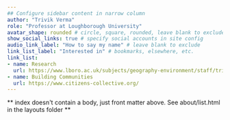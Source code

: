 ```yaml
---
## Configure sidebar content in narrow column
author: "Trivik Verma"
role: "Professor at Loughborough University"
avatar_shape: rounded # circle, square, rounded, leave blank to exclude
show_social_links: true # specify social accounts in site config
audio_link_label: "How to say my name" # leave blank to exclude
link_list_label: "Interested in" # bookmarks, elsewhere, etc.
link_list:
- name: Research
  url: https://www.lboro.ac.uk/subjects/geography-environment/staff/trivik-verma
- name: Building Communities
  url: https://www.citizens-collective.org/
---
```


** index doesn't contain a body, just front matter above.
See about/list.html in the layouts folder **